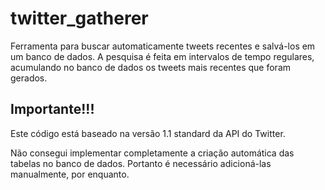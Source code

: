 # twitter_gatherer

Ferramenta para buscar automaticamente tweets recentes e salvá-los em um banco de dados.
A pesquisa é feita em intervalos de tempo regulares, acumulando no banco de dados os tweets mais recentes que foram gerados.

## Importante!!!
Este código está baseado na versão 1.1 standard da API do Twitter.

Não consegui implementar completamente a criação automática das tabelas no banco de dados. Portanto é necessário adicioná-las manualmente, por enquanto.

